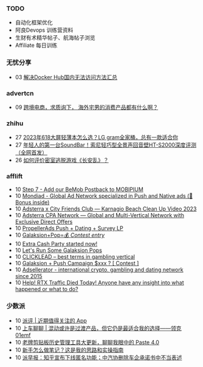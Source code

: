 ### TODO
-  自动化框架优化
-  阿良Devops 训练营资料
-  生财有术精华帖子、航海帖子浏览
-  Affiliate 每日训练

### 无忧分享
<!-- ruyo:START -->
-  03 [解决Docker Hub国内无法访问方法汇总](https://51.ruyo.net/18416.html)<!-- ruyo:END -->

### advertcn
<!-- advertcn:START -->
-  09 [跨境电商，求质询下， 海外宅男的消费产品都有什么啊？](https://www.advertcn.com/forum.php?mod=viewthread&tid=111133)<!-- advertcn:END -->

### zhihu
<!-- zhihu:START -->
-  27 [2023年618大屏轻薄本怎么选？LG gram全家桶，总有一款适合你](http://zhuanlan.zhihu.com/p/632641888?utm_campaign=rss&utm_medium=rss&utm_source=rss&utm_content=title)
-  27 [年轻人的第一台SoundBar！索尼轻巧型全景声回音壁HT-S2000深度评测（全网首发）](http://zhuanlan.zhihu.com/p/630990296?utm_campaign=rss&utm_medium=rss&utm_source=rss&utm_content=title)
-  26 [如何评价密室逃脱游戏《长安乱》？](http://www.zhihu.com/question/563950552/answer/3045961312?utm_campaign=rss&utm_medium=rss&utm_source=rss&utm_content=title)<!-- zhihu:END -->

### afflift
<!-- afflift:START -->
-  10 [Step 7 - Add our BeMob Postback to MOBIPIUM](https://afflift.com/f/threads/step-7-add-our-bemob-postback-to-mobipium.2944/?utm_source=rss&utm_medium=rss)
-  10 [Mondiad - Global Ad Network specialized in Push and Native ads &lpar;🎁 Bonus inside&rpar;](https://afflift.com/f/threads/mondiad-global-ad-network-specialized-in-push-and-native-ads-%F0%9F%8E%81-bonus-inside.8789/?utm_source=rss&utm_medium=rss)
-  10 [Adsterra x City Friends Club — Karnagio Beach Clean Up Video 2023](https://afflift.com/f/threads/adsterra-x-city-friends-club-%E2%80%94-karnagio-beach-clean-up-video-2023.11253/?utm_source=rss&utm_medium=rss)
-  10 [Adsterra CPA Network — Global and Multi-Vertical Network with Exclusive Direct Offers](https://afflift.com/f/threads/adsterra-cpa-network-%E2%80%94-global-and-multi-vertical-network-with-exclusive-direct-offers.10001/?utm_source=rss&utm_medium=rss)
-  10 [PropellerAds Push + Dating + Survey LP](https://afflift.com/f/threads/propellerads-push-dating-survey-lp.4147/?utm_source=rss&utm_medium=rss)
-  10 [Galaksion+Pop=💰 *Contest entry*](https://afflift.com/f/threads/galaksion-pop-%F0%9F%92%B0-contest-entry.11231/?utm_source=rss&utm_medium=rss)
-  10 [Extra Cash Party started now!](https://afflift.com/f/threads/extra-cash-party-started-now.11252/?utm_source=rss&utm_medium=rss)
-  10 [Let&#39;s Run Some Galaksion Pops](https://afflift.com/f/threads/lets-run-some-galaksion-pops.11251/?utm_source=rss&utm_medium=rss)
-  10 [CLICKLEAD – best terms in gambling vertical](https://afflift.com/f/threads/clicklead-%E2%80%93-best-terms-in-gambling-vertical.7194/?utm_source=rss&utm_medium=rss)
-  10 [Galaksion + Push Campaign $xxx ? [ Contest ]](https://afflift.com/f/threads/galaksion-push-campaign-xxx-contest.11223/?utm_source=rss&utm_medium=rss)
-  10 [Adsellerator - international crypto, gambling and dating network since 2015](https://afflift.com/f/threads/adsellerator-international-crypto-gambling-and-dating-network-since-2015.6683/?utm_source=rss&utm_medium=rss)
-  10 [Help! RTX Traffic Died Today! Anyone have any insight into what happened or what to do?](https://afflift.com/f/threads/help-rtx-traffic-died-today-anyone-have-any-insight-into-what-happened-or-what-to-do.10847/?utm_source=rss&utm_medium=rss)<!-- afflift:END -->

### 少数派
<!-- sspai:START -->
-  10 [派评 | 近期值得关注的 App](https://sspai.com/post/81006)
-  10 [上车聊聊 | 混动或许是过渡产品，但它仍是最适合我的选择——领克 01emf](https://sspai.com/post/80902)
-  10 [老牌剪贴板历史管理工具大更新，聊聊我眼中的 Paste 4.0](https://sspai.com/post/80993)
-  10 [新手怎么做笔记？这是我的思路和实操指南](https://sspai.com/post/80457)
-  10 [派早报：知乎宣布下线匿名功能；中汽协删除车企承诺书中不当表述](https://sspai.com/post/80979)<!-- sspai:END -->
